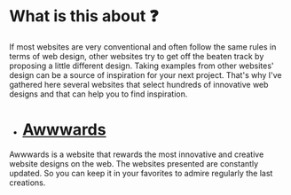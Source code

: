 # What is this about :question:

If most websites are very conventional and often follow the same rules in terms of web design, other websites try to get off the beaten track by proposing a little different design. Taking examples from other websites' design can be a source of inspiration for your next project. That's why I've gathered here several websites that select hundreds of innovative web designs and that can help you to find inspiration.

- # [Awwwards](https://www.awwwards.com/)
Awwwards is a website that rewards the most innovative and creative website designs on the web. The websites presented are constantly updated. So you can keep it in your favorites to admire regularly the last creations.
